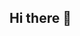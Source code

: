 ## Hi there 👋

<!--
My real name is Danical Pamungkas
I'm from Jakarta, indonesia
I'm currently a middle school student
and i'm just beginner on coding

My Business Email: danicalpamungkas2010@gmail.com
My IG (social media): @danicc_51
-->
